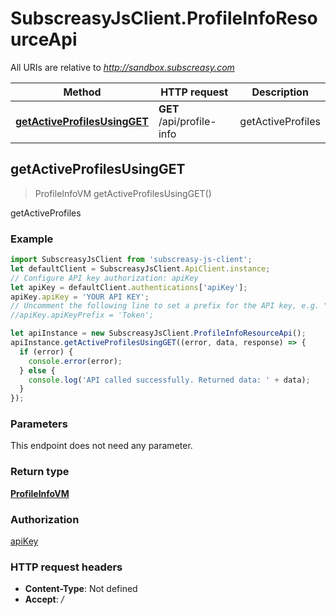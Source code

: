 # SubscreasyJsClient.ProfileInfoResourceApi

All URIs are relative to *http://sandbox.subscreasy.com*

Method | HTTP request | Description
------------- | ------------- | -------------
[**getActiveProfilesUsingGET**](ProfileInfoResourceApi.md#getActiveProfilesUsingGET) | **GET** /api/profile-info | getActiveProfiles



## getActiveProfilesUsingGET

> ProfileInfoVM getActiveProfilesUsingGET()

getActiveProfiles

### Example

```javascript
import SubscreasyJsClient from 'subscreasy-js-client';
let defaultClient = SubscreasyJsClient.ApiClient.instance;
// Configure API key authorization: apiKey
let apiKey = defaultClient.authentications['apiKey'];
apiKey.apiKey = 'YOUR API KEY';
// Uncomment the following line to set a prefix for the API key, e.g. "Token" (defaults to null)
//apiKey.apiKeyPrefix = 'Token';

let apiInstance = new SubscreasyJsClient.ProfileInfoResourceApi();
apiInstance.getActiveProfilesUsingGET((error, data, response) => {
  if (error) {
    console.error(error);
  } else {
    console.log('API called successfully. Returned data: ' + data);
  }
});
```

### Parameters

This endpoint does not need any parameter.

### Return type

[**ProfileInfoVM**](ProfileInfoVM.md)

### Authorization

[apiKey](../README.md#apiKey)

### HTTP request headers

- **Content-Type**: Not defined
- **Accept**: */*

